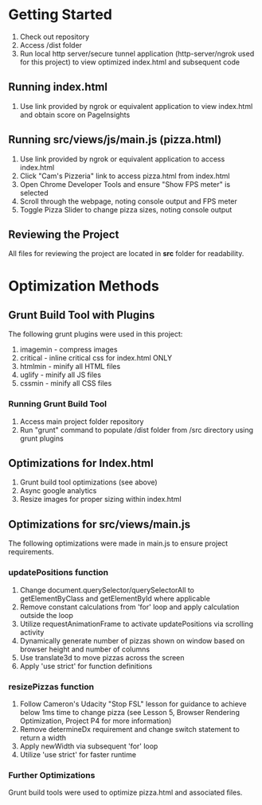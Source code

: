 # Getting Started
1. Check out repository
2. Access /dist folder
3. Run local http server/secure tunnel application (http-server/ngrok used for this project) to view optimized index.html and subsequent code

## Running index.html
1. Use link provided by ngrok or equivalent application to view index.html and obtain score on PageInsights

## Running src/views/js/main.js (pizza.html)
1. Use link provided by ngrok or equivalent application to access index.html
2. Click "Cam's Pizzeria" link to access pizza.html from index.html
3. Open Chrome Developer Tools and ensure "Show FPS meter" is selected
4. Scroll through the webpage, noting console output and FPS meter
5. Toggle Pizza Slider to change pizza sizes, noting console output

## Reviewing the Project
All files for reviewing the project are located in **src** folder for readability.

# Optimization Methods

## Grunt Build Tool with Plugins

The following grunt plugins were used in this project:

1. imagemin - compress images
2. critical - inline critical css for index.html ONLY
3. htmlmin - minify all HTML files
4. uglify - minify all JS files
5. cssmin - minify all CSS files

### Running Grunt Build Tool
1. Access main project folder repository
2. Run "grunt" command to populate /dist folder from /src directory using grunt plugins

## Optimizations for Index.html
1. Grunt build tool optimizations (see above)
2. Async google analytics
3. Resize images for proper sizing within index.html

## Optimizations for src/views/main.js
The following optimizations were made in main.js to ensure project requirements.

### updatePositions function
1. Change document.querySelector/querySelectorAll to getElementByClass and getElementById where applicable
2. Remove constant calculations from 'for' loop and apply calculation outside the loop
3. Utilize requestAnimationFrame to activate updatePositions via scrolling activity
4. Dynamically generate number of pizzas shown on window based on browser height and number of columns
5. Use translate3d to move pizzas across the screen
6. Apply 'use strict' for function definitions

### resizePizzas function
1. Follow Cameron's Udacity "Stop FSL" lesson for guidance to achieve below 1ms time to change pizza
(see Lesson 5, Browser Rendering Optimization, Project P4 for more information)
2. Remove determineDx requirement and change switch statement to return a width
3. Apply newWidth via subsequent 'for' loop
4. Utilize 'use strict' for faster runtime

### Further Optimizations
Grunt build tools were used to optimize pizza.html and associated files.
